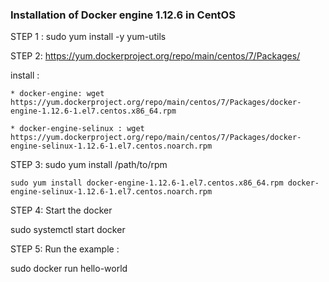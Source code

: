 

### Installation of Docker engine 1.12.6 in CentOS


STEP 1 : sudo yum install -y yum-utils

STEP 2: https://yum.dockerproject.org/repo/main/centos/7/Packages/

install : 
    
    * docker-engine: wget https://yum.dockerproject.org/repo/main/centos/7/Packages/docker-engine-1.12.6-1.el7.centos.x86_64.rpm

    * docker-engine-selinux : wget https://yum.dockerproject.org/repo/main/centos/7/Packages/docker-engine-selinux-1.12.6-1.el7.centos.noarch.rpm

STEP 3: sudo yum install /path/to/rpm

 ``` 
 sudo yum install docker-engine-1.12.6-1.el7.centos.x86_64.rpm docker-engine-selinux-1.12.6-1.el7.centos.noarch.rpm 
 
 ```


STEP 4: Start the docker 

sudo systemctl start docker

STEP 5: Run the example :

  sudo docker run hello-world
 
